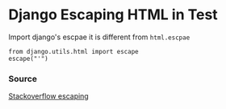 # Django Escaping HTML in Test

Import django's escpae it is different from `html.escpae`

    from django.utils.html import escape
    escape("'")

### Source

[Stackoverflow escaping](https://stackoverflow.com/questions/1946281/in-django-how-do-i-get-escaped-html-in-httpresponse)
